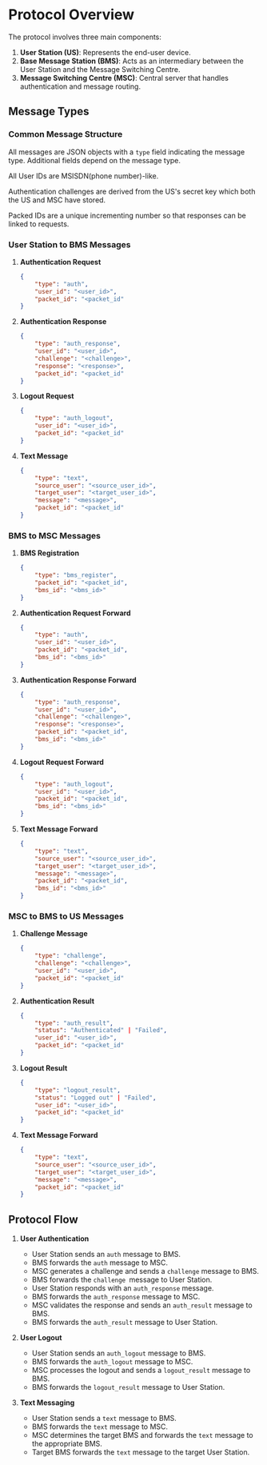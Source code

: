 # Protocol Overview

The protocol involves three main components:
1. **User Station (US)**: Represents the end-user device.
2. **Base Message Station (BMS)**: Acts as an intermediary between the User Station and the Message Switching Centre.
3. **Message Switching Centre (MSC)**: Central server that handles authentication and message routing.

## Message Types

### Common Message Structure

All messages are JSON objects with a `type` field indicating the message type. Additional fields depend on the message type.

All User IDs are MSISDN(phone number)-like.

Authentication challenges are derived from the US's secret key which both the US and MSC have stored.

Packed IDs are a unique incrementing number so that responses can be linked to requests. 

### User Station to BMS Messages

1. **Authentication Request**
   ```json
   {
       "type": "auth",
       "user_id": "<user_id>",
       "packet_id": "<packet_id"
   }
   ```

2. **Authentication Response**
   ```json
   {
       "type": "auth_response",
       "user_id": "<user_id>",
       "challenge": "<challenge>",
       "response": "<response>",
       "packet_id": "<packet_id"
   }
   ```

3. **Logout Request**
   ```json
   {
       "type": "auth_logout",
       "user_id": "<user_id>",
       "packet_id": "<packet_id"
   }
   ```

4. **Text Message**
   ```json
   {
       "type": "text",
       "source_user": "<source_user_id>",
       "target_user": "<target_user_id>",
       "message": "<message>",
       "packet_id": "<packet_id"
   }
   ```

### BMS to MSC Messages

1. **BMS Registration**
   ```json
   {
       "type": "bms_register",
       "packet_id": "<packet_id",
       "bms_id": "<bms_id>"
   }
   ```

2. **Authentication Request Forward**
   ```json
   {
       "type": "auth",
       "user_id": "<user_id>",
       "packet_id": "<packet_id",
       "bms_id": "<bms_id>"
   }
   ```

3. **Authentication Response Forward**
   ```json
   {
       "type": "auth_response",
       "user_id": "<user_id>",
       "challenge": "<challenge>",
       "response": "<response>",
       "packet_id": "<packet_id",
       "bms_id": "<bms_id>"
   }
   ```

4. **Logout Request Forward**
   ```json
   {
       "type": "auth_logout",
       "user_id": "<user_id>",
       "packet_id": "<packet_id",
       "bms_id": "<bms_id>"
   }
   ```

5. **Text Message Forward**
   ```json
   {
       "type": "text",
       "source_user": "<source_user_id>",
       "target_user": "<target_user_id>",
       "message": "<message>",
       "packet_id": "<packet_id",
       "bms_id": "<bms_id>"
   }
   ```

### MSC to BMS to US Messages

1. **Challenge Message**
   ```json
   {
       "type": "challenge",
       "challenge": "<challenge>",
       "user_id": "<user_id>",
       "packet_id": "<packet_id"
   }
   ```

2. **Authentication Result**
   ```json
   {
       "type": "auth_result",
       "status": "Authenticated" | "Failed",
       "user_id": "<user_id>",
       "packet_id": "<packet_id"
   }
   ```

3. **Logout Result**
   ```json
   {
       "type": "logout_result",
       "status": "Logged out" | "Failed",
       "user_id": "<user_id>",
       "packet_id": "<packet_id"
   }
   ```

4. **Text Message Forward**
   ```json
   {
       "type": "text",
       "source_user": "<source_user_id>",
       "target_user": "<target_user_id>",
       "message": "<message>",
       "packet_id": "<packet_id"
   }
   ```

## Protocol Flow

1. **User Authentication**
   - User Station sends an `auth` message to BMS.
   - BMS forwards the `auth` message to MSC.
   - MSC generates a challenge and sends a `challenge` message to BMS.
   - BMS forwards the `challenge `message to User Station.
   - User Station responds with an `auth_response` message.
   - BMS forwards the `auth_response` message to MSC.
   - MSC validates the response and sends an `auth_result` message to BMS.
   - BMS forwards the `auth_result` message to User Station.

2. **User Logout**
   - User Station sends an `auth_logout` message to BMS.
   - BMS forwards the `auth_logout` message to MSC.
   - MSC processes the logout and sends a `logout_result` message to BMS.
   - BMS forwards the `logout_result` message to User Station.

3. **Text Messaging**
   - User Station sends a `text` message to BMS.
   - BMS forwards the `text` message to MSC.
   - MSC determines the target BMS and forwards the `text` message to the appropriate BMS.
   - Target BMS forwards the `text` message to the target User Station.
